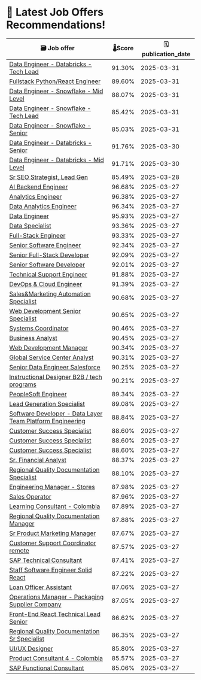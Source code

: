 # 🚀 Latest Job Offers Recommendations!
| 🗃️ **Job offer** | 🌡️**Score** | 🗓️ **publication_date** |
|---|---|---|
| [Data Engineer - Databricks - Tech Lead](https://co.linkedin.com/jobs/view/data-engineer-databricks-tech-lead-at-lumenalta-4196839220) | 91.30% | 2025-03-31 |
| [Fullstack Python/React Engineer](https://co.linkedin.com/jobs/view/fullstack-python-react-engineer-at-lumenalta-4196838573) | 89.60% | 2025-03-31 |
| [Data Engineer - Snowflake - Mid Level](https://co.linkedin.com/jobs/view/data-engineer-snowflake-mid-level-at-lumenalta-4196832837) | 88.07% | 2025-03-31 |
| [Data Engineer - Snowflake - Tech Lead](https://co.linkedin.com/jobs/view/data-engineer-snowflake-tech-lead-at-lumenalta-4196838494) | 85.42% | 2025-03-31 |
| [Data Engineer - Snowflake - Senior](https://co.linkedin.com/jobs/view/data-engineer-snowflake-senior-at-lumenalta-4196836719) | 85.03% | 2025-03-31 |
| [Data Engineer - Databricks - Senior](https://co.linkedin.com/jobs/view/data-engineer-databricks-senior-at-lumenalta-4196835257) | 91.76% | 2025-03-30 |
| [Data Engineer - Databricks - Mid Level](https://co.linkedin.com/jobs/view/data-engineer-databricks-mid-level-at-lumenalta-4196836057) | 91.71% | 2025-03-30 |
| [Sr SEO Strategist, Lead Gen](https://co.linkedin.com/jobs/view/sr-seo-strategist-lead-gen-at-power-digital-marketing-4191860966) | 85.49% | 2025-03-28 |
| [AI Backend Engineer](https://co.linkedin.com/jobs/view/ai-backend-engineer-at-simetrik-4191846572) | 96.68% | 2025-03-27 |
| [Analytics Engineer](https://co.linkedin.com/jobs/view/analytics-engineer-at-godaddy-4191597302) | 96.38% | 2025-03-27 |
| [Data Analytics Engineer](https://co.linkedin.com/jobs/view/data-analytics-engineer-at-yipitdata-4194549963) | 96.34% | 2025-03-27 |
| [Data Engineer](https://co.linkedin.com/jobs/view/data-engineer-at-launchpad-technologies-inc-4194531849) | 95.93% | 2025-03-27 |
| [Data Specialist](https://co.linkedin.com/jobs/view/data-specialist-at-yipitdata-4194554344) | 93.36% | 2025-03-27 |
| [Full-Stack Engineer](https://co.linkedin.com/jobs/view/full-stack-engineer-at-keep-4193018188) | 93.33% | 2025-03-27 |
| [Senior Software Engineer](https://co.linkedin.com/jobs/view/senior-software-engineer-at-programmers-io-4191585152) | 92.34% | 2025-03-27 |
| [Senior Full-Stack Developer](https://co.linkedin.com/jobs/view/senior-full-stack-developer-at-exadel-4145972308) | 92.09% | 2025-03-27 |
| [Senior Software Developer](https://co.linkedin.com/jobs/view/senior-software-developer-at-ust-espa%C3%B1a-latam-4191854052) | 92.01% | 2025-03-27 |
| [Technical Support Engineer](https://co.linkedin.com/jobs/view/technical-support-engineer-at-orion-innovation-4189692519) | 91.88% | 2025-03-27 |
| [DevOps & Cloud Engineer](https://co.linkedin.com/jobs/view/devops-cloud-engineer-at-inexto-sa-4191591163) | 91.39% | 2025-03-27 |
| [Sales&Marketing Automation Specialist](https://co.linkedin.com/jobs/view/sales-marketing-automation-specialist-at-go-study-australia-4192381349) | 90.68% | 2025-03-27 |
| [Web Development Senior Specialist](https://co.linkedin.com/jobs/view/web-development-senior-specialist-at-sanofi-4136858179) | 90.65% | 2025-03-27 |
| [Systems Coordinator](https://co.linkedin.com/jobs/view/systems-coordinator-at-definity-first-4191853057) | 90.46% | 2025-03-27 |
| [Business Analyst](https://co.linkedin.com/jobs/view/business-analyst-at-avertra-corp-4195180378) | 90.45% | 2025-03-27 |
| [Web Development Manager](https://co.linkedin.com/jobs/view/web-development-manager-at-sanofi-4136857255) | 90.34% | 2025-03-27 |
| [Global Service Center Analyst](https://co.linkedin.com/jobs/view/global-service-center-analyst-at-deel-4192314161) | 90.31% | 2025-03-27 |
| [Senior Data Engineer Salesforce](https://co.linkedin.com/jobs/view/senior-data-engineer-salesforce-at-lean-tech-4192772932) | 90.25% | 2025-03-27 |
| [Instructional Designer B2B / tech programs](https://co.linkedin.com/jobs/view/instructional-designer-b2b-tech-programs-at-tripleten-indonesia-4191648418) | 90.21% | 2025-03-27 |
| [PeopleSoft Engineer](https://co.linkedin.com/jobs/view/peoplesoft-engineer-at-cognizant-4191839194) | 89.34% | 2025-03-27 |
| [Lead Generation Specialist](https://co.linkedin.com/jobs/view/lead-generation-specialist-at-bydrec-inc-4192719101) | 89.08% | 2025-03-27 |
| [Software Developer - Data Layer Team Platform Engineering](https://co.linkedin.com/jobs/view/software-developer-data-layer-team-platform-engineering-at-auvik-4194532608) | 88.84% | 2025-03-27 |
| [Customer Success Specialist](https://co.linkedin.com/jobs/view/customer-success-specialist-at-latamcent-4192762162) | 88.60% | 2025-03-27 |
| [Customer Success Specialist](https://co.linkedin.com/jobs/view/customer-success-specialist-at-latamcent-4192758842) | 88.60% | 2025-03-27 |
| [Customer Success Specialist](https://co.linkedin.com/jobs/view/customer-success-specialist-at-latamcent-4192753297) | 88.60% | 2025-03-27 |
| [Sr. Financial Analyst](https://co.linkedin.com/jobs/view/sr-financial-analyst-at-stanley-black-decker-inc-4194926075) | 88.37% | 2025-03-27 |
| [Regional Quality Documentation Specialist](https://co.linkedin.com/jobs/view/regional-quality-documentation-specialist-at-sanofi-4191854448) | 88.10% | 2025-03-27 |
| [Engineering Manager - Stores](https://co.linkedin.com/jobs/view/engineering-manager-stores-at-canonical-4194913252) | 87.98% | 2025-03-27 |
| [Sales Operator](https://co.linkedin.com/jobs/view/sales-operator-at-influur-4192785518) | 87.96% | 2025-03-27 |
| [Learning Consultant - Colombia](https://co.linkedin.com/jobs/view/learning-consultant-colombia-at-indigo-slate-4195161702) | 87.89% | 2025-03-27 |
| [Regional Quality Documentation Manager](https://co.linkedin.com/jobs/view/regional-quality-documentation-manager-at-sanofi-4191851858) | 87.88% | 2025-03-27 |
| [Sr Product Marketing Manager](https://co.linkedin.com/jobs/view/sr-product-marketing-manager-at-honeywell-4176120246) | 87.67% | 2025-03-27 |
| [Customer Support Coordinator remote](https://co.linkedin.com/jobs/view/customer-support-coordinator-remote-at-masabi-4194516711) | 87.57% | 2025-03-27 |
| [SAP Technical Consultant](https://co.linkedin.com/jobs/view/sap-technical-consultant-at-globant-4174968702) | 87.41% | 2025-03-27 |
| [Staff Software Engineer Solid React](https://co.linkedin.com/jobs/view/staff-software-engineer-solid-react-at-goods-services-4191812908) | 87.22% | 2025-03-27 |
| [Loan Officer Assistant](https://co.linkedin.com/jobs/view/loan-officer-assistant-at-connext-4191800262) | 87.06% | 2025-03-27 |
| [Operations Manager - Packaging Supplier Company](https://co.linkedin.com/jobs/view/operations-manager-packaging-supplier-company-at-entrepreneur-cooperative-4191853264) | 87.05% | 2025-03-27 |
| [Front-End React Technical Lead Senior](https://co.linkedin.com/jobs/view/front-end-react-technical-lead-senior-at-softtek-4195115751) | 86.62% | 2025-03-27 |
| [Regional Quality Documentation Sr Specialist](https://co.linkedin.com/jobs/view/regional-quality-documentation-sr-specialist-at-sanofi-4191857254) | 86.35% | 2025-03-27 |
| [UI/UX Designer](https://co.linkedin.com/jobs/view/ui-ux-designer-at-darkroom-4194785050) | 85.80% | 2025-03-27 |
| [Product Consultant 4 - Colombia](https://co.linkedin.com/jobs/view/product-consultant-4-colombia-at-juniper-networks-4093879565) | 85.57% | 2025-03-27 |
| [SAP Functional Consultant](https://co.linkedin.com/jobs/view/sap-functional-consultant-at-globant-4174968700) | 85.06% | 2025-03-27 |
